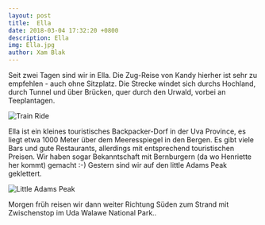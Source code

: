 ```yaml
---
layout: post
title:  Ella
date: 2018-03-04 17:32:20 +0800
description: Ella
img: Ella.jpg
author: Xam Blak
---
```

Seit zwei Tagen sind wir in Ella. Die Zug-Reise von Kandy hierher ist sehr zu empfehlen - auch ohne Sitzplatz. Die Strecke windet sich durchs Hochland, durch Tunnel und über Brücken, quer durch den Urwald, vorbei an Teeplantagen.

![Train Ride]({{site.baseurl}}/assets/img/Ella-train.jpg)

Ella ist ein kleines touristisches Backpacker-Dorf in der Uva Province, es liegt etwa 1000 Meter über dem Meeresspiegel in den Bergen. Es gibt viele Bars und gute Restaurants, allerdings mit entsprechend touristischen Preisen. Wir haben sogar Bekanntschaft mit Bernburgern (da wo Henriette her kommt) gemacht :-) Gestern sind wir auf den little Adams Peak geklettert.

![Little Adams Peak]({{site.baseurl}}/assets/img/Ella-peak.jpg)

Morgen früh reisen wir dann weiter Richtung Süden zum Strand mit Zwischenstop im Uda Walawe National Park..

